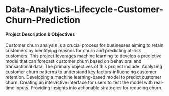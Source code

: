 # Data-Analytics-Lifecycle-Customer-Churn-Prediction
<h4>Project Description & Objectives</h4>
<p></p>Customer churn analysis is a crucial process for businesses aiming to retain customers by identifying reasons for churn and predicting at-risk customers. This project leverages machine learning to develop a predictive model that can forecast customer churn based on behavioral and transactional data. The primary objectives of this project include:
Analyzing customer churn patterns to understand key factors influencing customer retention.
Developing a machine learning-based model to predict customer churn.
Creating an interactive interface for users to test the model with real-time inputs.
Providing insights into actionable strategies for reducing churn.</p>
